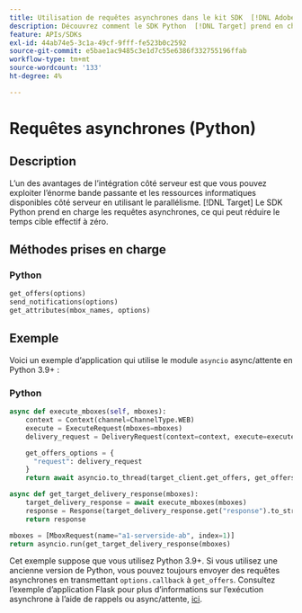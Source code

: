 ```yaml
---
title: Utilisation de requêtes asynchrones dans le kit SDK  [!DNL Adobe Target] Python
description: Découvrez comment le SDK Python  [!DNL Target] prend en charge les requêtes asynchrones, ce qui peut réduire le temps cible effectif à zéro.
feature: APIs/SDKs
exl-id: 44ab74e5-3c1a-49cf-9fff-fe523b0c2592
source-git-commit: e5bae1ac9485c3e1d7c55e6386f332755196ffab
workflow-type: tm+mt
source-wordcount: '133'
ht-degree: 4%

---
```


# Requêtes asynchrones (Python)

## Description

L’un des avantages de l’intégration côté serveur est que vous pouvez exploiter l’énorme bande passante et les ressources informatiques disponibles côté serveur en utilisant le parallélisme. [!DNL Target] Le SDK Python prend en charge les requêtes asynchrones, ce qui peut réduire le temps cible effectif à zéro.

## Méthodes prises en charge

### Python

```python {line-numbers="true"}
get_offers(options)
send_notifications(options)
get_attributes(mbox_names, options)
```

## Exemple

Voici un exemple d’application qui utilise le module `asyncio` async/attente en Python 3.9+ :

### Python

```python {line-numbers="true"}
async def execute_mboxes(self, mboxes):
    context = Context(channel=ChannelType.WEB)
    execute = ExecuteRequest(mboxes=mboxes)
    delivery_request = DeliveryRequest(context=context, execute=execute)

    get_offers_options = {
      "request": delivery_request
    }
    return await asyncio.to_thread(target_client.get_offers, get_offers_options)

async def get_target_delivery_response(mboxes):
    target_delivery_response = await execute_mboxes(mboxes)
    response = Response(target_delivery_response.get("response").to_str(), status=200, mimetype='application/json')
    return response

mboxes = [MboxRequest(name="a1-serverside-ab", index=1)]
return asyncio.run(get_target_delivery_response(mboxes)
```

Cet exemple suppose que vous utilisez Python 3.9+. Si vous utilisez une ancienne version de Python, vous pouvez toujours envoyer des requêtes asynchrones en transmettant `options.callback` à `get_offers`. Consultez l’exemple d’application Flask pour plus d’informations sur l’exécution asynchrone à l’aide de rappels ou async/attente, [ici](https://github.com/adobe/target-python-sdk/blob/main/samples/app.py).
